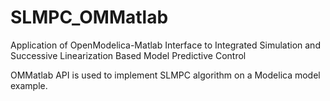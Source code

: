 # SLMPC_OMMatlab
Application of OpenModelica-Matlab Interface to Integrated Simulation and Successive Linearization Based Model Predictive Control

OMMatlab API is used to implement SLMPC algorithm on a Modelica model example.
